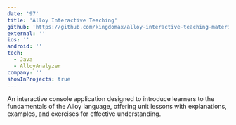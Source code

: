 ```yaml
---
date: '97'
title: 'Alloy Interactive Teaching'
github: 'https://github.com/kingdomax/alloy-interactive-teaching-material'
external: ''
ios: ''
android: ''
tech:
  - Java
  - AlloyAnalyzer
company: ''
showInProjects: true
---
```


​An interactive console application designed to introduce learners to the fundamentals of the Alloy language, offering unit lessons with explanations, examples, and exercises for effective understanding.
